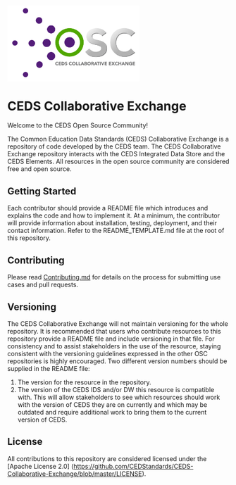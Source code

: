 <img src="https://github.com/CEDStandards/CEDS-Collaborative-Exchange/blob/master/res/CEDS-Collaborative-Exchange-Full.png" width="300" align="middle">

# CEDS Collaborative Exchange
Welcome to the CEDS Open Source Community!  

The Common Education Data Standards (CEDS) Collaborative Exchange is a repository of code developed by the CEDS team. The CEDS Collaborative Exchange repository interacts with the CEDS Integrated Data Store and the CEDS Elements. All resources in the open source community are considered free and open source.

## Getting Started
Each contributor should provide a README file which introduces and explains the code and how to implement it.  At a minimum, the contributor will provide information about installation, testing, deployment, and their contact information.  Refer to the README_TEMPLATE.md file at the root of this repository. 

## Contributing
Please read [Contributing.md](https://github.com/CEDStandards/CEDS-Collaborative-Exchange/blob/master/Contributing.md) for details on the process for submitting use cases and pull requests.

## Versioning
The CEDS Collaborative Exchange will not maintain versioning for the whole repository. It is recommended that users who contribute resources to this repository provide a README file and include versioning in that file. For consistency and to assist stakeholders in the use of the resource, staying consistent with the versioning guidelines expressed in the other OSC repositories is highly encouraged. Two different version numbers should be supplied in the README file:
1.	The version for the resource in the repository.
2.	The version of the CEDS IDS and/or DW this resource is compatible with. This will allow stakeholders to see which resources should work with the version of CEDS they are on currently and which may be outdated and require additional work to bring them to the current version of CEDS.

## License
All contributions to this repository are considered licensed under the [Apache License 2.0] (https://github.com/CEDStandards/CEDS-Collaborative-Exchange/blob/master/LICENSE).
